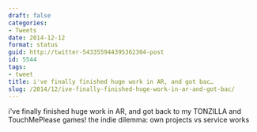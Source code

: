 ```yaml
---
draft: false
categories:
- Tweets
date: 2014-12-12
format: status
guid: http://twitter-543355944395362304-post
id: 5544
tags:
- tweet
title: i've finally finished huge work in AR, and got bac…
slug: /2014/12/ive-finally-finished-huge-work-in-ar-and-got-bac/
---
```


i've finally finished huge work in AR, and got back to my TONZILLA and TouchMePlease games! the indie dilemma: own projects vs service works